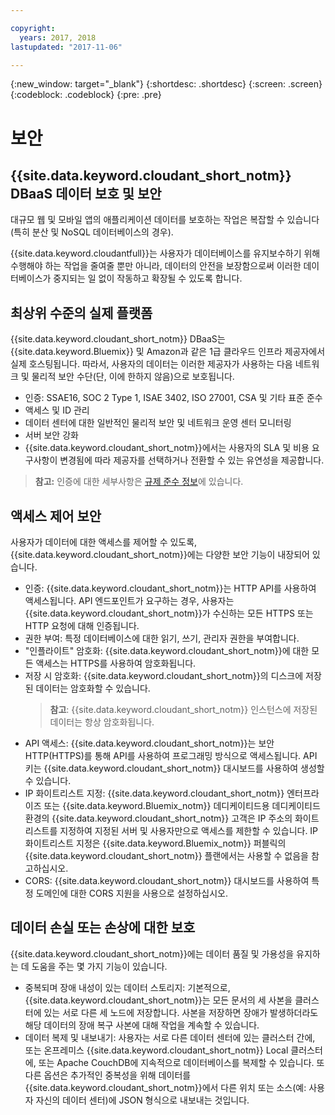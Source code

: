 ```yaml
---

copyright:
  years: 2017, 2018
lastupdated: "2017-11-06"

---
```


{:new_window: target="_blank"}
{:shortdesc: .shortdesc}
{:screen: .screen}
{:codeblock: .codeblock}
{:pre: .pre}

<!-- Acrolinx: 2017-04-28 -->

# 보안

## {{site.data.keyword.cloudant_short_notm}} DBaaS 데이터 보호 및 보안

대규모 웹 및 모바일 앱의 애플리케이션 데이터를 보호하는 작업은 복잡할 수 있습니다(특히 분산 및 NoSQL 데이터베이스의 경우).

{{site.data.keyword.cloudantfull}}는 사용자가 데이터베이스를 유지보수하기 위해 수행해야 하는 작업을 줄여줄 뿐만 아니라, 데이터의 안전을 보장함으로써 이러한 데이터베이스가 중지되는 일 없이 작동하고 확장될 수 있도록 합니다.

## 최상위 수준의 실제 플랫폼

{{site.data.keyword.cloudant_short_notm}} DBaaS는 {{site.data.keyword.Bluemix}} 및 Amazon과 같은 1급 클라우드 인프라 제공자에서 실제 호스팅됩니다.
따라서, 사용자의 데이터는 이러한 제공자가 사용하는 다음 네트워크 및 물리적 보안 수단(단, 이에 한하지 않음)으로 보호됩니다.

- 인증: SSAE16, SOC 2 Type 1, ISAE 3402, ISO 27001, CSA 및 기타 표준 준수
- 액세스 및 ID 관리
- 데이터 센터에 대한 일반적인 물리적 보안 및 네트워크 운영 센터 모니터링
- 서버 보안 강화
- {{site.data.keyword.cloudant_short_notm}}에서는 사용자의 SLA 및 비용 요구사항이 변경됨에 따라 제공자를 선택하거나 전환할 수 있는 유연성을 제공합니다.

> **참고:** 인증에 대한 세부사항은 [규제 준수 정보](compliance.html)에 있습니다.

## 액세스 제어 보안

사용자가 데이터에 대한 액세스를 제어할 수 있도록, {{site.data.keyword.cloudant_short_notm}}에는 다양한 보안 기능이 내장되어 있습니다.

- 인증: {{site.data.keyword.cloudant_short_notm}}는 HTTP API를 사용하여 액세스됩니다.
  API 엔드포인트가 요구하는 경우, 사용자는 {{site.data.keyword.cloudant_short_notm}}가 수신하는
  모든 HTTPS 또는 HTTP 요청에 대해 인증됩니다.
- 권한 부여: 특정 데이터베이스에 대한 읽기, 쓰기, 관리자 권한을 부여합니다.
- "인플라이트" 암호화: {{site.data.keyword.cloudant_short_notm}}에 대한 모든 액세스는 HTTPS를 사용하여 암호화됩니다.
- 저장 시 암호화: {{site.data.keyword.cloudant_short_notm}}의 디스크에 저장된 데이터는 암호화할 수 있습니다.
  > **참고**: {{site.data.keyword.cloudant_short_notm}} 인스턴스에 저장된 데이터는 항상 암호화됩니다.
- API 액세스: {{site.data.keyword.cloudant_short_notm}}는 보안 HTTP(HTTPS)를 통해 API를 사용하여 프로그래밍 방식으로 액세스됩니다.
  API 키는 {{site.data.keyword.cloudant_short_notm}} 대시보드를 사용하여 생성할 수 있습니다.
- IP 화이트리스트 지정: {{site.data.keyword.cloudant_short_notm}} 엔터프라이즈 또는 {{site.data.keyword.Bluemix_notm}} 데디케이티드용 데디케이티드 환경의 {{site.data.keyword.cloudant_short_notm}} 고객은 IP 주소의 화이트리스트를 지정하여 지정된 서버 및 사용자만으로 액세스를 제한할 수 있습니다. 
IP 화이트리스트 지정은 {{site.data.keyword.Bluemix_notm}} 퍼블릭의 {{site.data.keyword.cloudant_short_notm}} 플랜에서는 사용할 수 없음을 참고하십시오.  
- CORS: {{site.data.keyword.cloudant_short_notm}} 대시보드를 사용하여 특정 도메인에 대한 CORS 지원을 사용으로 설정하십시오.

## 데이터 손실 또는 손상에 대한 보호

{{site.data.keyword.cloudant_short_notm}}에는 데이터 품질 및 가용성을 유지하는 데 도움을 주는 몇 가지 기능이 있습니다.

- 중복되며 장애 내성이 있는 데이터 스토리지: 기본적으로, {{site.data.keyword.cloudant_short_notm}}는
  모든 문서의 세 사본을 클러스터에 있는 서로 다른 세 노드에 저장합니다.
  사본을 저장하면 장애가 발생하더라도
  해당 데이터의 장애 복구 사본에 대해 작업을 계속할 수 있습니다.
- 데이터 복제 및 내보내기: 사용자는 서로 다른 데이터 센터에 있는 클러스터 간에, 또는 온프레미스 {{site.data.keyword.cloudant_short_notm}} Local 클러스터에, 또는 Apache CouchDB에 지속적으로 데이터베이스를 복제할 수 있습니다.
  또 다른 옵션은 추가적인 중복성을 위해 데이터를 {{site.data.keyword.cloudant_short_notm}}에서
  다른 위치 또는 소스(예: 사용자 자신의 데이터 센터)에 JSON 형식으로 내보내는 것입니다.
